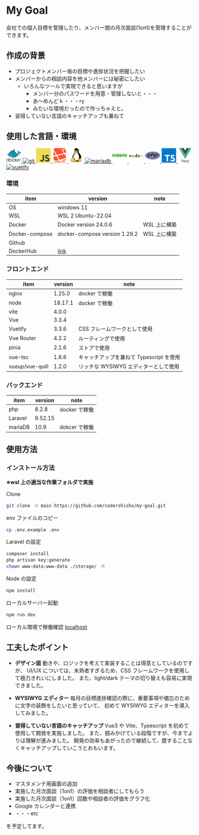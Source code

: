 # My Goal

<p>会社での個人目標を管理したり、メンバー間の月次面談(1on1)を管理することができます。</p>

## 作成の背景

- プロジェクトメンバー毎の目標や進捗状況を把握したい
- メンバーからの相談内容を他メンバーには秘密にしたい
  - いろんなツールで実現できると思いますが
    - メンバー分のパスワードを用意・管理しないと・・・
    - あ～めんどｋ・・・ry
    - みたいな環境だったので作っちゃえと。
- 習得していない言語のキャッチアップも兼ねて

## 使用した言語・環境

<p align="left">
  <a href="https://www.docker.com/" target="_blank" rel="noreferrer">
    <img
      src="https://raw.githubusercontent.com/devicons/devicon/master/icons/docker/docker-original-wordmark.svg"
      alt="docker"
      width="40"
      height="40"
    />
  </a>
  <a href="https://git-scm.com/" target="_blank" rel="noreferrer">
    <img
      src="https://www.vectorlogo.zone/logos/git-scm/git-scm-icon.svg"
      alt="git"
      width="40"
      height="40"
    />
  </a>
  <a
    href="https://developer.mozilla.org/en-US/docs/Web/JavaScript"
    target="_blank"
    rel="noreferrer"
  >
    <img
      src="https://raw.githubusercontent.com/devicons/devicon/master/icons/javascript/javascript-original.svg"
      alt="javascript"
      width="40"
      height="40"
    />
  </a>
  <a href="https://laravel.com/" target="_blank" rel="noreferrer">
    <img
      src="https://raw.githubusercontent.com/devicons/devicon/master/icons/laravel/laravel-plain-wordmark.svg"
      alt="laravel"
      width="40"
      height="40"
    />
  </a>
  <a href="https://www.linux.org/" target="_blank" rel="noreferrer">
    <img
      src="https://raw.githubusercontent.com/devicons/devicon/master/icons/linux/linux-original.svg"
      alt="linux"
      width="40"
      height="40"
    />
  </a>
  <a href="https://mariadb.org/" target="_blank" rel="noreferrer">
    <img
      src="https://www.vectorlogo.zone/logos/mariadb/mariadb-icon.svg"
      alt="mariadb"
      width="40"
      height="40"
    />
  </a>
  <a href="https://www.nginx.com" target="_blank" rel="noreferrer">
    <img
      src="https://raw.githubusercontent.com/devicons/devicon/master/icons/nginx/nginx-original.svg"
      alt="nginx"
      width="40"
      height="40"
    />
  </a>
  <a href="https://nodejs.org" target="_blank" rel="noreferrer">
    <img
      src="https://raw.githubusercontent.com/devicons/devicon/master/icons/nodejs/nodejs-original-wordmark.svg"
      alt="nodejs"
      width="40"
      height="40"
    />
  </a>
  <a href="https://www.php.net" target="_blank" rel="noreferrer">
    <img
      src="https://raw.githubusercontent.com/devicons/devicon/master/icons/php/php-original.svg"
      alt="php"
      width="40"
      height="40"
    />
  </a>
  <a href="https://www.typescriptlang.org/" target="_blank" rel="noreferrer">
    <img
      src="https://raw.githubusercontent.com/devicons/devicon/master/icons/typescript/typescript-original.svg"
      alt="typescript"
      width="40"
      height="40"
    />
  </a>
  <a href="https://vuejs.org/" target="_blank" rel="noreferrer">
    <img
      src="https://raw.githubusercontent.com/devicons/devicon/master/icons/vuejs/vuejs-original-wordmark.svg"
      alt="vuejs"
      width="40"
      height="40"
    />
  </a>
  <a href="https://vuetifyjs.com/en/" target="_blank" rel="noreferrer">
    <img
      src="https://bestofjs.org/logos/vuetify.svg"
      alt="vuetify"
      width="40"
      height="40"
    />
  </a>
</p>

### 環境

| item           | version                                             | note         |
| -------------- | --------------------------------------------------- | ------------ |
| OS             | windows 11                                          |              |
| WSL            | WSL 2 Ubuntu-22.04                                  |              |
| Docker         | Docker version 24.0.6                               | WSL 上に構築 |
| Docker-compose | docker-compose version 1.29.2                       | WSL 上に構築 |
| Github         |                                                     |              |
| DockerHub      | [link](https://hub.docker.com/search?q=codershisho) |              |

### フロントエンド

| item            | version | note                                     |
| --------------- | ------- | ---------------------------------------- |
| nginx           | 1.25.0  | docker で稼働                            |
| node            | 18.17.1 | docker で稼働                            |
| vite            | 4.0.0   |                                          |
| Vue             | 3.3.4   |                                          |
| Vuetify         | 3.3.6   | CSS フレームワークとして使用             |
| Vue Router      | 4.2.2   | ルーティングで使用                       |
| pinia           | 2.1.6   | ストアで使用                             |
| vue-tsc         | 1.8.6   | キャッチアップを兼ねて Typescript を使用 |
| vueup/vue-quill | 1.2.0   | リッチな WYSIWYG エディターとして使用    |

### バックエンド

| item    | version | note          |
| ------- | ------- | ------------- |
| php     | 8.2.8   | docker で稼働 |
| Laravel | 9.52.15 |               |
| mariaDB | 10.9    | dokcer で稼働 |

## 使用方法

### インストール方法

<b>※wsl 上の適当な作業フォルダで実施</b>

Clone

```bash
git clone -b main https://github.com/codershisho/my-goal.git
```

env ファイルのコピー

```bash
cp .env.example .env
```

Laravel の設定

```bash
composer install
php artisan key:generate
chown www-data:www-data ./storage/ -R
```

Node の設定

```bash
npm install
```

ローカルサーバー起動

```bash
npm run dev
```

ローカル環境で稼働確認
[localhost](http://localhost/login)

## 工夫したポイント

- <b>デザイン面</b>
  動きや、ロジックを考えて実装することは得意としているのですが、
  UI/UX については、未熟者すぎるため、CSS フレームワークを使用して極力きれいにしました。
  また、light/dark テーマの切り替えも容易に実現できました。

- <b>WYSIWYG エディター</b>
  毎月の目標進捗確認の際に、重要事項や備忘のために文字の装飾をしたいと思っていて、
  初めて WYSIWYG エディターを導入してみました。

- <b>習得していない言語のキャッチアップ</b>
  Vue3 や Vite、Typescript を初めて使用して開発を実施しました。
  また、掴みかけている段階ですが、今までよりは理解が進みました。
  開発の効率もあがったので継続して、臆することなくキャッチアップしていこうとおもいます。

## 今後について

- マスタメンテ用画面の追加
- 実施した月次面談（1on1）の評価を相談者にしてもらう
- 実施した月次面談（1on1）回数や相談者の評価をグラフ化
- Google カレンダーと連携
- ・・・etc

を予定してます。
